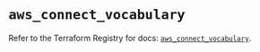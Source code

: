 # `aws_connect_vocabulary`

Refer to the Terraform Registry for docs: [`aws_connect_vocabulary`](https://registry.terraform.io/providers/hashicorp/aws/5.52.0/docs/resources/connect_vocabulary).
